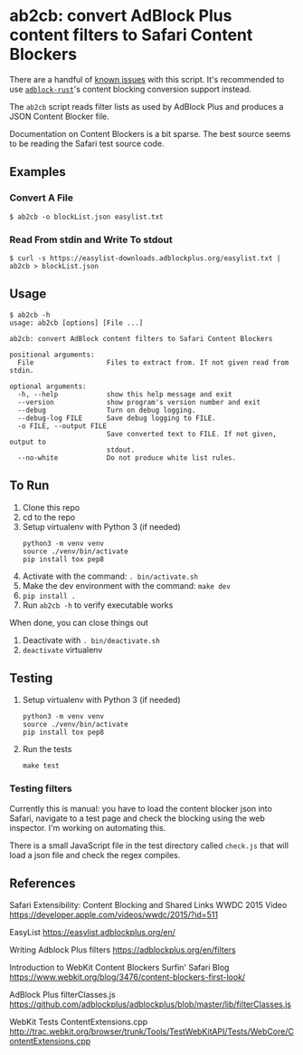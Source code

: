 # ab2cb: convert AdBlock Plus content filters to Safari Content Blockers

There are a handful of [known issues](https://github.com/brave/ab2cb/pull/5#issuecomment-672247647) with this script. It's recommended to use [`adblock-rust`](https://github.com/brave/adblock-rust)'s content blocking conversion support instead.

The `ab2cb` script reads filter lists as used by AdBlock Plus and produces a JSON Content Blocker file.

Documentation on Content Blockers is a bit sparse. The best source seems to be reading the Safari test source code.


## Examples

### Convert  A File

```shell
$ ab2cb -o blockList.json easylist.txt
```

### Read From stdin and Write To stdout

```shell
$ curl -s https://easylist-downloads.adblockplus.org/easylist.txt | ab2cb > blockList.json
```

## Usage

```shell
$ ab2cb -h
usage: ab2cb [options] [File ...]

ab2cb: convert AdBlock content filters to Safari Content Blockers

positional arguments:
  File                  Files to extract from. If not given read from stdin.

optional arguments:
  -h, --help            show this help message and exit
  --version             show program's version number and exit
  --debug               Turn on debug logging.
  --debug-log FILE      Save debug logging to FILE.
  -o FILE, --output FILE
                        Save converted text to FILE. If not given, output to
                        stdout.
  --no-white            Do not produce white list rules.
```


##  To Run

1. Clone this repo
2. cd to the repo
3. Setup virtualenv with Python 3 (if needed)
    ```shell
    python3 -m venv venv
    source ./venv/bin/activate
    pip install tox pep8
    ```
4. Activate with the command: `. bin/activate.sh`
5. Make the dev environment with the command: `make dev`
6. `pip install .`
7. Run `ab2cb -h` to verify executable works

When done, you can close things out
1. Deactivate with `. bin/deactivate.sh`
2. `deactivate` virtualenv

## Testing

1. Setup virtualenv with Python 3 (if needed)
	```shell
	python3 -m venv venv
	source ./venv/bin/activate
	pip install tox pep8
	```
2. Run the tests
	```shell
	make test
	```


### Testing filters

Currently this is manual: you have to load the content blocker json into Safari, navigate to a test page and check the blocking using the web inspector. I'm working on automating this.

There is a small JavaScript file in the test directory called `check.js` that will load a json file and check the regex compiles.


## References

Safari Extensibility: Content Blocking and Shared Links
WWDC 2015 Video
https://developer.apple.com/videos/wwdc/2015/?id=511

EasyList
https://easylist.adblockplus.org/en/

Writing Adblock Plus filters
https://adblockplus.org/en/filters

Introduction to WebKit Content Blockers
Surfin' Safari Blog
https://www.webkit.org/blog/3476/content-blockers-first-look/

AdBlock Plus
filterClasses.js
https://github.com/adblockplus/adblockplus/blob/master/lib/filterClasses.js

WebKit Tests
ContentExtensions.cpp
http://trac.webkit.org/browser/trunk/Tools/TestWebKitAPI/Tests/WebCore/ContentExtensions.cpp

